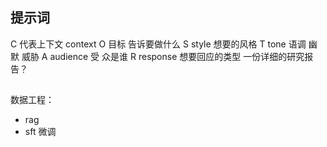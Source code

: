 ## 提示词
C 代表上下文 context
O 目标 告诉要做什么
S  style 想要的风格 
T tone 语调 幽默 威胁 
A  audience 受 众是谁
R response 想要回应的类型 一份详细的研究报告？


## 

数据工程：

- rag
-  sft 微调